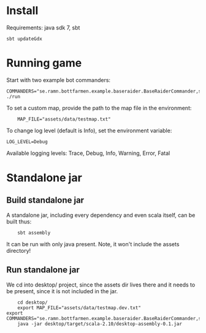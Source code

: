 Install
============

Requirements: java sdk 7, sbt

    sbt updateGdx


Running game
============

Start with two example bot commanders:

    COMMANDERS="se.ramn.bottfarmen.example.baseraider.BaseRaiderCommander,se.ramn.bottfarmen.example.idle.IdleCommander" ./run

To set a custom map, provide the path to the map file in the environment:

		MAP_FILE="assets/data/testmap.txt"

To change log level (default is Info), set the environment variable:

    LOG_LEVEL=Debug

Available logging levels: Trace, Debug, Info, Warning, Error, Fatal


Standalone jar
==============

Build standalone jar
--------------------
A standalone jar, including every dependency and even scala itself, can be
built thus:

		sbt assembly

It can be run with only java present. Note, it won't include the assets directory!


Run standalone jar
------------------
We cd into desktop/ project, since the assets dir lives there and it needs to
be present, since it is not included in the jar.

		cd desktop/
		export MAP_FILE="assets/data/testmap.dev.txt"
    export COMMANDERS="se.ramn.bottfarmen.example.baseraider.BaseRaiderCommander,se.ramn.bottfarmen.example.idle.IdleCommander"
		java -jar desktop/target/scala-2.10/desktop-assembly-0.1.jar
